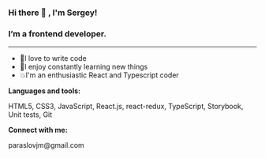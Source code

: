 ### Hi there 👋 , I'm Sergey!

### I’m a frontend developer.

<hr>
<ul>
  <li>🙌I love to write code</li>
  <li>💪I enjoy constantly learning new things</li>
  <li>💥I'm an enthusiastic React and Typescript coder</li>
 </ul>
<strong>Languages and tools:</strong>
  <p>HTML5, CSS3, JavaScript, React.js, react-redux, TypeScript, Storybook, Unit tests, Git</p>
 <strong> Connect with me:</strong> 
 <p>paraslovjm@gmail.com</p>
<!--
**paraslov/paraslov** is a ✨ _special_ ✨ repository because its `README.md` (this file) appears on your GitHub profile.

Here are some ideas to get you started:

- 🔭 I’m currently working on ...
- 🌱 I’m currently learning ...
- 👯 I’m looking to collaborate on ...
- 🤔 I’m looking for help with ...
- 💬 Ask me about ...
- 📫 How to reach me: ...
- 😄 Pronouns: ...
- ⚡ Fun fact: ...
-->
